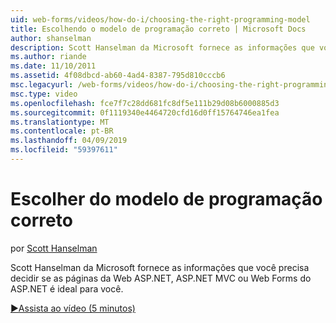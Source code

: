```yaml
---
uid: web-forms/videos/how-do-i/choosing-the-right-programming-model
title: Escolhendo o modelo de programação correto | Microsoft Docs
author: shanselman
description: Scott Hanselman da Microsoft fornece as informações que você precisa decidir se as páginas da Web ASP.NET, ASP.NET MVC ou Web Forms do ASP.NET é ideal para você.
ms.author: riande
ms.date: 11/10/2011
ms.assetid: 4f08dbcd-ab60-4ad4-8387-795d810cccb6
msc.legacyurl: /web-forms/videos/how-do-i/choosing-the-right-programming-model
msc.type: video
ms.openlocfilehash: fce7f7c28dd681fc8df5e111b29d08b6000885d3
ms.sourcegitcommit: 0f1119340e4464720cfd16d0ff15764746ea1fea
ms.translationtype: MT
ms.contentlocale: pt-BR
ms.lasthandoff: 04/09/2019
ms.locfileid: "59397611"
---
```

# <a name="choosing-the-right-programming-model"></a>Escolher do modelo de programação correto

por [Scott Hanselman](https://github.com/shanselman)

Scott Hanselman da Microsoft fornece as informações que você precisa decidir se as páginas da Web ASP.NET, ASP.NET MVC ou Web Forms do ASP.NET é ideal para você.

[&#9654;Assista ao vídeo (5 minutos)](https://channel9.msdn.com/Blogs/ASP-NET-Site-Videos/choosing-the-right-programming-model)
